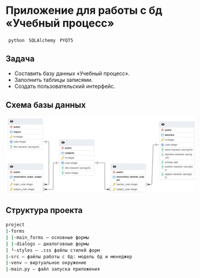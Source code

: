 # Приложение для работы с бд «Учебный процесс»

` python`	 ` SQLAlchemy` 	` PYQT5` 

## Задача

- Составить базу данных «Учебный процесс».
- Заполнить таблицы записями.
- Создать пользовательский интерфейс.

## Схема базы данных

![ERD diagramm](erd-digramm.pgerd.png)

## Структура проекта

```sh
project
|-forms
| |-main_forms – основные формы
| |-dialogs – диалоговоые формы
| └-styles – .css файлы стилей форм
|-src – файлы работы с бд: модель бд и менеджер
|-venv – виртуальное окружение
|-main.py – файл запуска приложения
```

